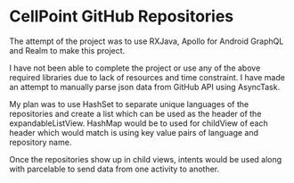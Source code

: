 # CellPoint GitHub Repositories

The attempt of the project was to use RXJava, Apollo for Android GraphQL and Realm to make this project. 

I have not been able to complete the project or use any of the above required libraries due to lack of resources and time constraint. I have made an attempt to manually parse json data from GitHub API using AsyncTask. 

My plan was to use HashSet to separate unique languages of the repositories and create a list which can be used as the header of the expandableListView. HashMap would be to used for childView of each header which would match is using key value pairs of language and repository name. 

Once the repositories show up in child views, intents would be used along with parcelable to send data from one activity to another. 